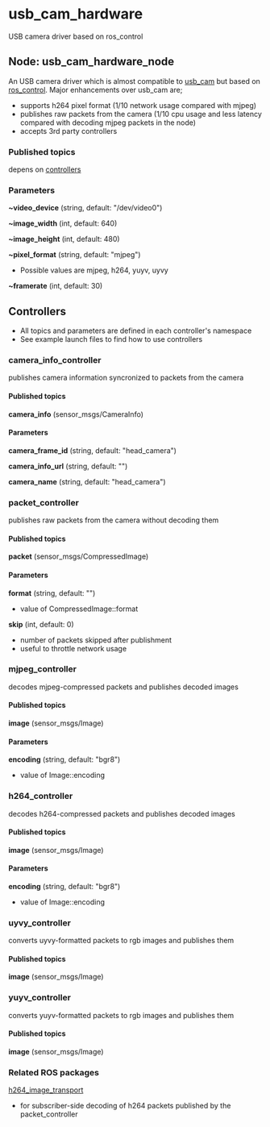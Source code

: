 # usb_cam_hardware
USB camera driver based on ros_control

## Node: usb_cam_hardware_node
An USB camera driver which is almost compatible to [usb_cam](http://wiki.ros.org/usb_cam) but based on [ros_control](http://wiki.ros.org/ros_control). Major enhancements over usb_cam are;
* supports h264 pixel format (1/10 network usage compared with mjpeg)
* publishes raw packets from the camera (1/10 cpu usage and less latency compared with decoding mjpeg packets in the node)
* accepts 3rd party controllers

### Published topics
depens on [controllers](#Controllers)

### Parameters
**~video_device** (string, default: "/dev/video0")

**~image_width** (int, default: 640)

**~image_height** (int, default: 480)

**~pixel_format** (string, default: "mjpeg")
* Possible values are mjpeg, h264, yuyv, uyvy

**~framerate** (int, default: 30)

## Controllers
* All topics and parameters are defined in each controller's namespace
* See example launch files to find how to use controllers

### camera_info_controller
publishes camera information syncronized to packets from the camera

#### Published topics
**camera_info** (sensor_msgs/CameraInfo)

#### Parameters
**camera_frame_id** (string, default: "head_camera")

**camera_info_url** (string, default: "")

**camera_name** (string, default: "head_camera")

### packet_controller
publishes raw packets from the camera without decoding them

#### Published topics
**packet** (sensor_msgs/CompressedImage)

#### Parameters
**format** (string, default: "")
* value of CompressedImage::format

**skip** (int, default: 0)
* number of packets skipped after publishment
* useful to throttle network usage

### mjpeg_controller
decodes mjpeg-compressed packets and publishes decoded images

#### Published topics
**image** (sensor_msgs/Image)

#### Parameters
**encoding** (string, default: "bgr8")
* value of Image::encoding

### h264_controller
decodes h264-compressed packets and publishes decoded images

#### Published topics
**image** (sensor_msgs/Image)

#### Parameters
**encoding** (string, default: "bgr8")
* value of Image::encoding

### uyvy_controller
converts uyvy-formatted packets to rgb images and publishes them

#### Published topics
**image** (sensor_msgs/Image)

### yuyv_controller 
converts yuyv-formatted packets to rgb images and publishes them

#### Published topics
**image** (sensor_msgs/Image)

### Related ROS packages
[h264_image_transport](https://github.com/yoshito-okada/h264_image_transport)
* for subscriber-side decoding of h264 packets published by the packet_controller